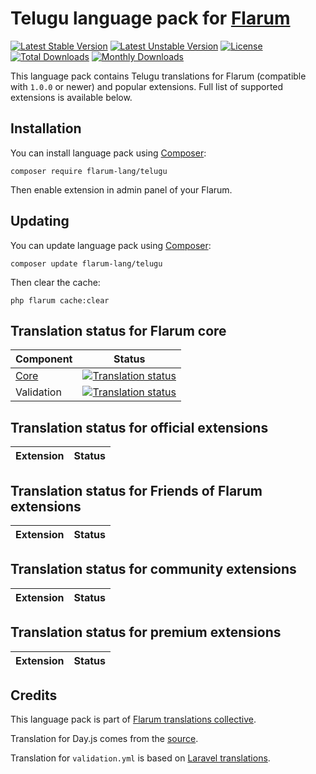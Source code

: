 # Telugu language pack for [Flarum](https://flarum.org/)

[![Latest Stable Version](https://img.shields.io/packagist/v/flarum-lang/telugu?color=success&label=stable)](https://packagist.org/packages/flarum-lang/telugu) 
[![Latest Unstable Version](https://img.shields.io/packagist/v/flarum-lang/telugu?include_prereleases&label=unstable)](https://packagist.org/packages/flarum-lang/telugu) 
[![License](https://img.shields.io/packagist/l/flarum-lang/telugu)](https://packagist.org/packages/flarum-lang/telugu) 
[![Total Downloads](https://img.shields.io/packagist/dt/flarum-lang/telugu)](https://packagist.org/packages/flarum-lang/telugu/stats) 
[![Monthly Downloads](https://img.shields.io/packagist/dm/flarum-lang/telugu)](https://packagist.org/packages/flarum-lang/telugu/stats) 

This language pack contains Telugu translations for Flarum (compatible with `1.0.0` or newer) and popular extensions. Full list of supported extensions is available below.


## Installation

You can install language pack using [Composer](https://getcomposer.org/):

```console
composer require flarum-lang/telugu
```

Then enable extension in admin panel of your Flarum.


## Updating

You can update language pack using [Composer](https://getcomposer.org/):

```console
composer update flarum-lang/telugu
```

Then clear the cache:

```console
php flarum cache:clear
```


## Translation status for Flarum core

| Component | Status |
| --- | --- |
| [Core](https://github.com/flarum/core) | [![Translation status](https://weblate.rob006.net/widgets/flarum/te/core/svg-badge.svg)](https://weblate.rob006.net/projects/flarum/core/te/) |
| Validation | [![Translation status](https://weblate.rob006.net/widgets/flarum/te/validation/svg-badge.svg)](https://weblate.rob006.net/projects/flarum/validation/te/) |


## Translation status for official extensions

<!-- flarum-extensions-list-start -->

| Extension | Status |
| --- | --- |

<!-- flarum-extensions-list-stop -->


## Translation status for Friends of Flarum extensions

<!-- fof-extensions-list-start -->

| Extension | Status |
| --- | --- |

<!-- fof-extensions-list-stop -->


## Translation status for community extensions

<!-- various-extensions-list-start -->

| Extension | Status |
| --- | --- |

<!-- various-extensions-list-stop -->


## Translation status for premium extensions

<!-- premium-extensions-list-start -->

| Extension | Status |
| --- | --- |

<!-- premium-extensions-list-stop -->


## Credits

This language pack is part of [Flarum translations collective](https://github.com/rob006-software/flarum-translations).

Translation for Day.js comes from the [source](https://github.com/iamkun/dayjs/blob/v1.10.4/src/locale/te.js).

Translation for `validation.yml` is based on [Laravel translations](https://github.com/Laravel-Lang/lang/blob/8.1.3/src/te/validation.php).
